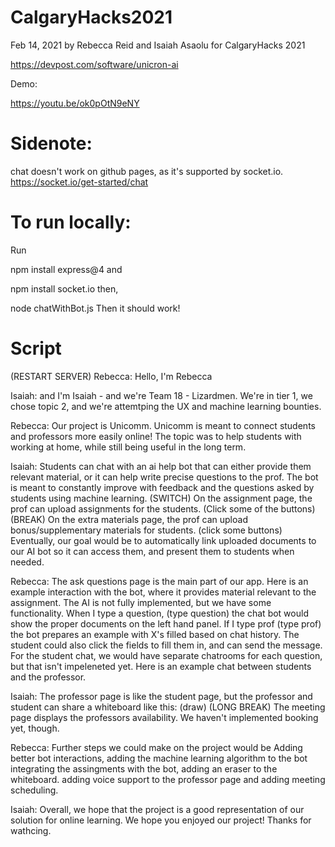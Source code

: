 # CalgaryHacks2021
Feb 14, 2021
by Rebecca Reid and Isaiah Asaolu
for CalgaryHacks 2021

https://devpost.com/software/unicron-ai

Demo:

https://youtu.be/ok0pOtN9eNY
# Sidenote:

chat doesn't work on github pages, as it's supported by socket.io. https://socket.io/get-started/chat

# To run locally:

Run

npm install express@4
and

npm install socket.io
then,

node chatWithBot.js
Then it should work!

# Script
(RESTART SERVER)
Rebecca: Hello, I'm Rebecca

Isaiah: and I'm Isaiah - and we're Team 18 - Lizardmen. We're in tier 1, we chose topic 2, and we're attemtping the UX and machine learning bounties.

Rebecca: Our project is Unicomm. Unicomm is meant to connect students and professors more easily online! The topic was to help students with working at home, while still being useful in the long term.

Isaiah: Students can chat with an ai help bot that can either provide them relevant material, or it can help write precise questions to the prof. The bot is meant to constantly improve with feedback and the questions asked by students using machine learning.
(SWITCH)
On the assignment page, the prof can upload assignments for the students. 
(Click some of the buttons)
(BREAK)
On the extra materials page, the prof can upload bonus/supplementary materials for students. (click some buttons)
Eventually, our goal would be to automatically link uploaded documents to our AI bot so it can access them, and present them to students when needed.

Rebecca: The ask questions page is the main part of our app. Here is an example interaction with the bot, where it provides material relevant to the assignment.
The AI is not fully implemented, but we have some functionality. When I type a question,
(type question)
the chat bot would show the proper documents on the left hand panel. If I type prof
(type prof)
the bot prepares an example with X's filled based on chat history. The student could also click the fields to fill them in, and can send the message.
For the student chat, we would have separate chatrooms for each question, but that isn't impeleneted yet. Here is an example chat between students and the professor.

Isaiah: The professor page is like the student page, but the professor and student can share a whiteboard like this: 
(draw)
(LONG BREAK)
The meeting page displays the professors availability. We haven't implemented booking yet, though.

Rebecca: Further steps we could make on the project would be
Adding better bot interactions,
adding the machine learning algorithm to the bot
integrating the assingments with the bot,
adding an eraser to the whiteboard.
adding voice support to the professor page
and adding meeting scheduling.

Isaiah: Overall, we hope that the project is a good representation of our solution for online learning. We hope you enjoyed our project! Thanks for wathcing.
